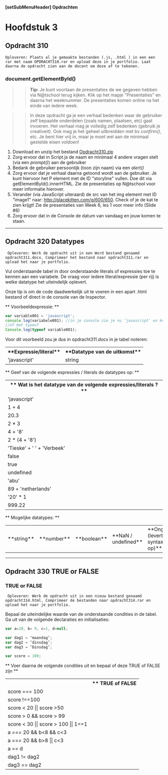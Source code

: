 ﻿#### [setSubMenuHeader] Opdrachten
# Hoofdstuk 3

## Opdracht 310

`` Opleveren: Plaats al je gemaakte bestanden (.js, .html ) in een een rar met naam OPDRACHT310.rar en upload deze in je portfolio. Laat daarna de opdracht zien aan de docent om deze af te tekenen. ``

### document.getElementById()

>> **Tip:** Je kunt voortaan de presentaties de we gegeven hebben via N@tschool terug kijken. Klik op het mapje "Presentaties" en daarna het weeknummer. De presentaties komen online na het einde van iedere week.

>> In deze opdracht ga je een verhaal bedenken waar de gebruiker zelf bepaalde onderdelen (zoals namen, plaatsen, etc) gaat invoeren. Het verhaal mag je volledig zelf bedenken (gebruik je creativeit). Ook mag je het geheel uitbreidden met bv *confirm()*, etc. Je bent hier vrij in, maar je moet wel aan de minimaal gestelde eisen voldoen!

1. Download en unzip het bestand <a href="https://elo.kw1c.nl/CMS/_STUDYROUTE_FOLDERS/33/25187 AO Leerjaar 1 Periode 1/21745/[Bo16 JAV] Javascript [AO o 01]/734D14CA-39E9-44B1-8C5D-9B57DADF6F85/422bf47f/Opdracht310.zip" target="_blank">Opdracht310.zip</a>
2. Zorg ervoor dat in Script.js de naam en minimaal 4 andere vragen stelt (via een *prompt()*) aan de gebruiker
3. Bedank de gebruiker persoonlijk (toon zijn naam) via een *alert()*
4. Zorg ervoor dat je verhaal daarna getoond wordt aan de gebruiker. Je kunt hiervoor het P element met de ID "storyline" vullen. Doe dit via getElementById().innerHTML. Zie de presentaties op N@tschool voor meer informatie hierover.
5. Verander (via JavaScript uiteraard) de src van het img element met ID "image1" naar: http://placekitten.com/g/600/650. Check of je de kat te zien krijgt! Zie de presentaties van Week 6, les 1 voor meer info (Slide #6)
6. Zorg ervoor dat in de Console de datum van vandaag en jouw komen te staan.


--- 

## Opdracht 320 Datatypes

`` Opleveren: Werk de opdracht uit in een Word bestand genaamd opdracht311.docx.
Comprimeer het bestand naar opdracht311.rar en upload het naar je portfolio.``

Vul onderstaande tabel in door onderstaande literals of expressies toe te kennen aan een variabele.
De vraag voor iedere literal/expressie (per rij) is welke datatype het uiteindelijk oplevert. 

Onze tip is om de code daadwerkelijk uit te voeren in een apart .html bestand of direct in de console van de Inspector.

** Voorbeeldexpressie: **
```javascript
var variable001 = 'javascript';
console.log(variabele001); //in je console zie je nu ‘javascript’ en kun je concluderen dat het een string is
//of met typeof
Console.log(typeof variable001); 
```
Voor dit voorbeeld zou je dus in opdracht311.docx in je tabel noteren: 
<table>
	<tr>
		<th>**Expressie/literal**</th>
		<th>**Datatype van de uitkomst**</th>
	</tr>
	<tr>
		<td>'javascript'</td>
		<td>string</td>
	</tr>
</table>
		
** Geef van de volgende expressies / literals de datatypes op: **
<table>
	<th>** Wat is het datatype van de volgende expressies/literals ?**
	<tr><td>'javascript'</td></tr>
	<tr><td>1 + 4</td></tr>
	<tr><td>20.3</td></tr>
	<tr><td>2 * 3</td></tr>
	<tr><td>4 + '8'</td></tr>
	<tr><td>2 * (4 + '8')</td></tr>
	<tr><td>'Tieske' + ' ' + 'Verbeek' </td></tr>
	<tr><td>false</td></tr>
	<tr><td>true</td></tr>
	<tr><td>undefined</td></tr>
	<tr><td>'abu'</td></tr>
	<tr><td>89 + 'netherlands'</td></tr>
	<tr><td>'20' * 1</td></tr>
	<tr><td>999.22</td></tr>
</table>
** Mogelijke datatypes: **
<table>
	<tr>
		<td>**string**</td>
		<td>**number**</td>
		<td>**boolean**</td>
		<td>**NaN / undefined**</td>
		<td>**Ongeldig (levert syntaxfout op)**</td>
	</tr>
</table>

---

## Opdracht 330 TRUE or FALSE

### TRUE or FALSE

`` Opleveren: Werk de opdracht uit in een nieuw bestand genaamd opdracht314.html.
Comprimeer de bestanden naar opdracht314.rar en upload het naar je portfolio.``

Bepaal de uiteindelijke waarde van de onderstaande condities in de tabel.
Ga uit van de volgende declaraties en initialisaties:

```javascript
var a=20, b= 9, c=1, d=null;

var dag1 = ‘maandag’;
var dag2 = ‘dinsdag’;
var dag3 = ‘Dinsdag’;

var score = 100;
```

** Voer daarna de volgende condities uit en bepaal of deze TRUE of FALSE zijn ** 

<table>
	<tr>
		<th></th>
		<th>** TRUE of FALSE</th>
	</tr>
	<tr>
		<td>score === 100</td>
		<td></td>
	</tr>
	<tr>
		<td>score !==100</td>
		<td></td>
	</tr>
	<tr>
		<td>score < 20 || score >50 </td>
		<td></td>
	</tr>
	<tr>
		<td>score > 0 && score > 99 </td>
		<td></td>
	</tr>
	<tr>
		<td>score < 30 || score > 100 || 1==1 </td>
		<td></td>
	</tr>
	<tr>
		<td>a === 20 && b<8 && c<3 </td>
		<td></td>
	</tr>
	<tr>
		<td>a === 20 && b>8 || c<3 </td>
		<td></td>
	</tr>
	<tr>
		<td>a == d </td>
		<td></td>
	</tr>
	<tr>
		<td>dag1 != dag2</td>
		<td></td>
	</tr>
	<tr>
		<td>dag3 == dag2</td>
		<td></td>
	</tr>	
</table>
